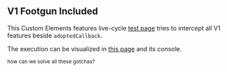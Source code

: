 ## V1 Footgun Included

This Custom Elements features live-cycle [test page](https://github.com/WebReflection/ce-examples/blob/master/ce-basics/index.html)
tries to intercept all V1 features beside `adoptedCallback`.

The execution can be visualized in [this page](https://webreflection.github.io/ce-examples/ce-basics/) and its console.

<small class="fragment fade-in">how can we solve all these gotchas?</small>
